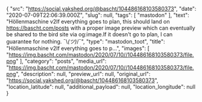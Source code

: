 {
  "src": "https://social.yakshed.org/@bascht/104486168103580373",
  "date": "2020-07-09T22:06:39.000Z",
  "slug": null,
  "tags": [
    "mastodon"
  ],
  "text": "Höllenmaschine v2If everything goes to plan, this should land on https://bascht.com/posts with a proper image preview which can eventually be shared to the bird site via og:image.If it doesn't go to plan, I can guarantee for nothing. ¯\\_(ツ)_/¯",
  "type": "mastodon_toot",
  "title": "Höllenmaschine v2If everything goes to p…",
  "images": [
    "https://img.bascht.com/mastodon/2020/07/10//104486168103580373/file.png"
  ],
  "category": "posts",
  "media_url": "https://img.bascht.com/mastodon/2020/07/10//104486168103580373/file.png",
  "description": null,
  "preview_url": null,
  "original_url": "https://social.yakshed.org/@bascht/104486168103580373",
  "location_latitude": null,
  "additional_payload": null,
  "location_longitude": null
}